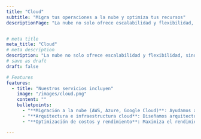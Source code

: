 ```yaml
---
title: "Cloud"
subtitle: "Migra tus operaciones a la nube y optimiza tus recursos"
descriptionPage: "La nube no solo ofrece escalabilidad y flexibilidad, sino también eficiencia y reducción de costos. Nuestros expertos en tecnología cloud te acompañarán en cada paso del proceso, desde la migración hasta la optimización de costos y el rendimiento."


# meta title
meta_title: "Cloud"
# meta description
description: "La nube no solo ofrece escalabilidad y flexibilidad, sino también eficiencia y reducción de costos."
# save as draft
draft: false

# Features
features:
  - title: "Nuestros servicios incluyen"
    image: "/images/cloud.png"
    content: ""
    bulletpoints:
      - "**Migración a la nube (AWS, Azure, Google Cloud)**: Ayudamos a tu empresa a trasladar sus sistemas, aplicaciones y bases de datos a la nube, con un proceso de migración ágil y seguro."
      - "**Arquitectura e infraestructura cloud**: Diseñamos arquitecturas en la nube personalizadas que se adaptan a las necesidades específicas de tu negocio."
      - "**Optimización de costos y rendimiento**: Maximiza el rendimiento de tu infraestructura cloud mientras optimizas el gasto mediante soluciones eficientes."

---
```

